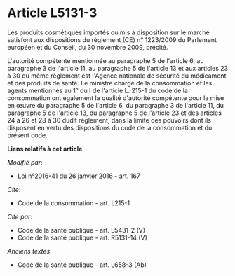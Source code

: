 # Article L5131-3

Les produits cosmétiques importés ou mis à disposition sur le marché satisfont aux dispositions du règlement (CE) n°
1223/2009 du Parlement européen et du Conseil, du 30 novembre 2009, précité. 

L'autorité compétente mentionnée au paragraphe 5 de l'article 6, au paragraphe 3 de l'article 11, au paragraphe 5 de
l'article 13 et aux articles 23 à 30 du même règlement est l'Agence nationale de sécurité du médicament et des produits de
santé. Le ministre chargé de la consommation et les agents mentionnés au 1° du I de l'article L. 215-1 du code de la
consommation ont également la qualité d'autorité compétente pour la mise en œuvre du paragraphe 5 de l'article 6, du
paragraphe 3 de l'article 11, du paragraphe 5 de l'article 13, du paragraphe 5 de l'article 23 et des articles 24 à 26 et 28
à 30 dudit règlement, dans la limite des pouvoirs dont ils disposent en vertu des dispositions du code de la consommation et
du présent code.

**Liens relatifs à cet article**

_Modifié par_:

  - Loi n°2016-41 du 26 janvier 2016 - art. 167

_Cite_:

  - Code de la consommation - art. L215-1

_Cité par_:

  - Code de la santé publique - art. L5431-2 (V)
  - Code de la santé publique - art. R5131-14 (V)

_Anciens textes_:

  - Code de la santé publique - art. L658-3 (Ab)
